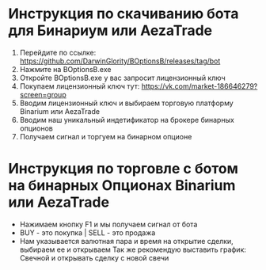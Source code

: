 # Инструкция по скачиванию бота для Бинариум или AezaTrade
1) Перейдите по ссылке: https://github.com/DarwinGlority/BOptionsB/releases/tag/bot
2) Нажмите на BOptionsB.exe
3) Откройте BOptionsB.exe у вас запросит лицензионный ключ
4) Покупаем лицензионный ключ тут: https://vk.com/market-186646279?screen=group
5) Вводим лицензионный ключ и выбираем торговую платформу Binarium или AezaTrade
6) Вводим наш уникальный индетификатор на брокере бинарных опционов
7) Получаем сигнал и торгуем на бинарном опционе
# Инструкция по торговле с ботом на бинарных Опционах Binarium или AezaTrade
- Нажимаем кнопку F1 и мы получаем сигнал от бота
- BUY - это покупка | SELL - это продажа
- Нам указывается валютная пара и время на открытие сделки, выбираем ее и открываем
  Так же рекомендую выставить график: Свечной и открывать сделку с новой свечи
   
